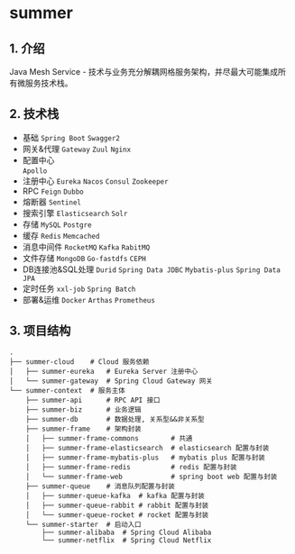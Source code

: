# summer

## 1. 介绍

Java Mesh Service - 技术与业务充分解耦网格服务架构，并尽最大可能集成所有微服务技术栈。

## 2. 技术栈

- 基础
  `Spring Boot` `Swagger2`
- 网关&代理
  `Gateway` `Zuul` `Nginx`
- 配置中心  
  `Apollo`
- 注册中心
  `Eureka` `Nacos` `Consul` `Zookeeper`
- RPC
  `Feign` `Dubbo`
- 熔断器
  `Sentinel`
- 搜索引擎
  `Elasticsearch` `Solr`
- 存储
  `MySQL` `Postgre`
- 缓存
  `Redis` `Memcached`
- 消息中间件
  `RocketMQ` `Kafka` `RabitMQ`
- 文件存储
  `MongoDB` `Go-fastdfs` `CEPH`
- DB连接池&SQL处理
  `Durid` `Spring Data JDBC` `Mybatis-plus` `Spring Data JPA`
- 定时任务
  `xxl-job` `Spring Batch`
- 部署&运维
  `Docker` `Arthas` `Prometheus`

## 3. 项目结构

```shell
.
├── summer-cloud    # Cloud 服务依赖
│   ├── summer-eureka   # Eureka Server 注册中心
│   └── summer-gateway  # Spring Cloud Gateway 网关
└── summer-context  # 服务主体
    ├── summer-api      # RPC API 接口
    ├── summer-biz      # 业务逻辑
    ├── summer-db       # 数据处理, 关系型&&非关系型
    ├── summer-frame    # 架构封装
    │   ├── summer-frame-commons        # 共通
    │   ├── summer-frame-elasticsearch  # elasticsearch 配置与封装
    │   ├── summer-frame-mybatis-plus   # mybatis plus 配置与封装
    │   ├── summer-frame-redis          # redis 配置与封装
    │   └── summer-frame-web            # spring boot web 配置与封装
    ├── summer-queue    # 消息队列配置与封装
    │   ├── summer-queue-kafka  # kafka 配置与封装
    │   ├── summer-queue-rabbit # rabbit 配置与封装
    │   └── summer-queue-rocket # rocket 配置与封装
    └── summer-starter  # 启动入口
        ├── summer-alibaba  # Spring Cloud Alibaba
        └── summer-netflix  # Spring Cloud Netflix
```